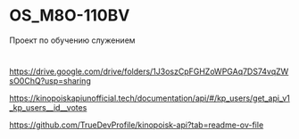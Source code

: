 # OS_M8O-110BV
Проект по обучению служением
#
https://drive.google.com/drive/folders/1J3oszCpFGHZoWPGAq7DS74vqZWsO0ChQ?usp=sharing

https://kinopoiskapiunofficial.tech/documentation/api/#/kp_users/get_api_v1_kp_users__id__votes

https://github.com/TrueDevProfile/kinopoisk-api?tab=readme-ov-file
